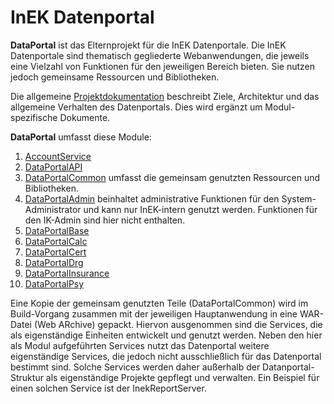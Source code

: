 # InEK Datenportal

**DataPortal** ist das Elternprojekt für die InEK Datenportale. 
Die InEK Datenportale sind thematisch gegliederte Webanwendungen, die jeweils eine Vielzahl von Funktionen für den jeweiligen Bereich bieten.
Sie nutzen jedoch gemeinsame Ressourcen und Bibliotheken.

Die allgemeine [Projektdokumentation](src/site/markdown/DataPortal.md) beschreibt Ziele, Architektur und das allgemeine Verhalten des Datenportals.
Dies wird ergänzt um Modul-spezifische Dokumente.

**DataPortal** umfasst diese Module:

1. [AccountService](PortalResources/src/site/AccountService.md) 
3. [DataPortalAPI](PortalResources/src/site/DataPortalAPI.md) 
2. [DataPortalCommon](DataPortalCommon/src/site/markdown/DataPortalCommon.md) umfasst die gemeinsam genutzten Ressourcen und Bibliotheken.
2. [DataPortalAdmin](DataPortalAdmin/src/site/DataPortalAdmin.md) beinhaltet administrative Funktionen für den System-Administrator und kann nur InEK-intern genutzt werden. Funktionen für den IK-Admin sind hier nicht enthalten.
3. [DataPortalBase](PortalResources/src/site/DataPortalBase.md) 
4. [DataPortalCalc](PortalResources/src/site/DataPortalCalc.md) 
5. [DataPortalCert](PortalResources/src/site/DataPortalCert.md) 
6. [DataPortalDrg](PortalResources/src/site/DataPortalDrg.md) 
7. [DataPortalInsurance](PortalResources/src/site/DataPortalInsurance.md) 
8. [DataPortalPsy](PortalResources/src/site/DataPortalPsy.md) 

Eine Kopie der gemeinsam genutzten Teile (DataPortalCommon) wird im Build-Vorgang zusammen mit der jeweiligen Hauptanwendung in eine WAR-Datei (Web ARchive) gepackt.
Hiervon ausgenommen sind die Services, die als eigenständige Einheiten entwickelt und genutzt werden. 
Neben den hier als Modul aufgeführten Services nutzt das Datenportal weitere eigenständige Services, die jedoch nicht ausschließlich für das Datenportal bestimmt sind.
Solche Services werden daher außerhalb der Datanportal-Struktur als eigenständige Projekte gepflegt und verwalten. 
Ein Beispiel für einen solchen Service ist der InekReportServer.






